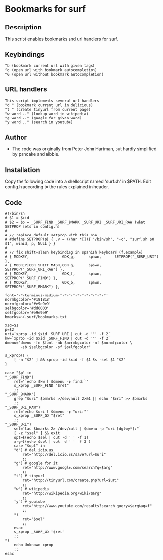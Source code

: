 Bookmarks for surf
==================

Description
-----------

This script enables bookmarks and url handlers for surf.

Keybindings
-----------
	^b (bookmark current url with given tags)
	^g (open url with bookmark autocompletion)
	^G (open url without bookmark autocompletion)

URL handlers
------------
	This script implements several url handlers
	"d " (bookmark current url in delicious)
	"t " (create tinyurl from current page)
	"w word .." (lookup word in wikipedia)
	"g word .." (google for given word)
	"y word .." (search in youtube)

Author
------

- The code was originally from Peter John Hartman, but hardly simplified by pancake and nibble.

Installation
------------

Copy the following code into a shellscript named 'surf.sh' in $PATH. Edit config.h according to the rules explained in header.

Code
----
	#!/bin/sh
	# $1 = $xid
	# $2 = $p = _SURF_FIND _SURF_BMARK _SURF_URI _SURF_URI_RAW (what SETPROP sets in config.h)
	#
	# // replace default setprop with this one
	# #define SETPROP(p) { .v = (char *[]){ "/bin/sh", "-c", "surf.sh $0 $1", winid, p, NULL } }
	#
	# // fix shift+slash keybinding in spanish keyboard (f.example)
	# { MODKEY,               GDK_g,      spawn,      SETPROP("_SURF_URI") },
	# { MODKEY|GDK_SHIFT_MASK,GDK_g,      spawn,      SETPROP("_SURF_URI_RAW") },
	# { MODKEY,               GDK_f,      spawn,      SETPROP("_SURF_FIND") },
	# { MODKEY,               GDK_b,      spawn,      SETPROP("_SURF_BMARK") },

	font='-*-terminus-medium-*-*-*-*-*-*-*-*-*-*-*'
	normbgcolor='#181818'
	normfgcolor='#e9e9e9'
	selbgcolor='#dd6003'
	selfgcolor='#e9e9e9'
	bmarks=~/.surf/bookmarks.txt

	xid=$1
	p=$2
	uri=`xprop -id $xid _SURF_URI | cut -d '"' -f 2`
	kw=`xprop -id $xid _SURF_FIND | cut -d '"' -f 2`
	dmenu="dmenu -fn $font -nb $normbgcolor -nf $normfgcolor \
		   -sb $selbgcolor -sf $selfgcolor"

	s_xprop() {
		[ -n "$2" ] && xprop -id $xid -f $1 8s -set $1 "$2"
	}

	case "$p" in
	"_SURF_FIND")
		ret="`echo $kw | $dmenu -p find:`"
		s_xprop _SURF_FIND "$ret"
		;;
	"_SURF_BMARK")
		grep "$uri" $bmarks >/dev/null 2>&1 || echo "$uri" >> $bmarks
		;;
	"_SURF_URI_RAW")
		ret=`echo $uri | $dmenu -p "uri:"`
		s_xprop _SURF_GO "$ret"
		;;
	"_SURF_URI")
		sel=`tac $bmarks 2> /dev/null | $dmenu -p "uri [dgtwy*]:"`
		[ -z "$sel" ] && exit
		opt=$(echo $sel | cut -d ' ' -f 1)
		arg=$(echo $sel | cut -d ' ' -f 2-)
		case "$opt" in
		"d") # del.icio.us
			ret="http://del.icio.us/save?url=$uri"
			;;
		"g") # google for it
			ret="http://www.google.com/search?q=$arg"
			;;
		"t") # tinyurl
			ret="http://tinyurl.com/create.php?url=$uri"
			;;
		"w") # wikipedia
			ret="http://wikipedia.org/wiki/$arg"
			;;
		"y") # youtube
			ret="http://www.youtube.com/results?search_query=$arg&aq=f"
			;;
		*)
			ret="$sel"
			;;
		esac
		s_xprop _SURF_GO "$ret"
		;;
	*)
		echo Unknown xprop
		;;
	esac
